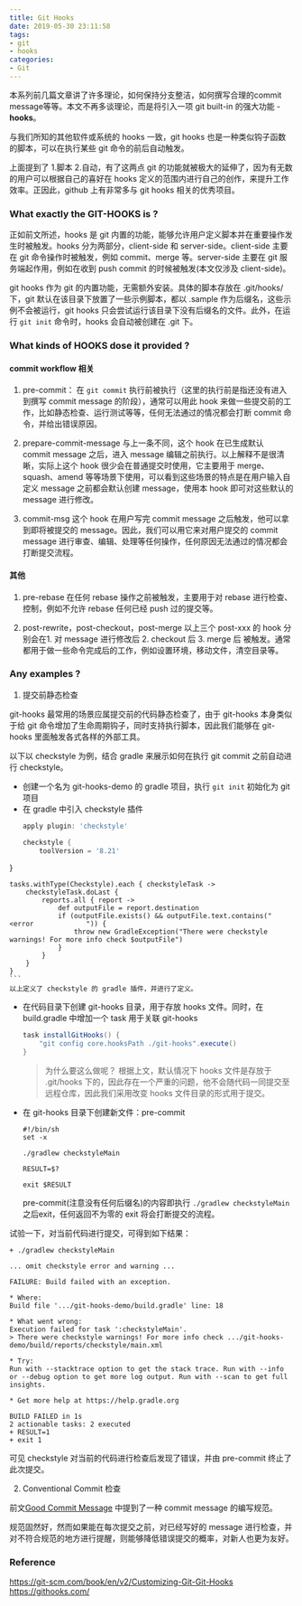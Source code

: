 ```yaml
---
title: Git Hooks
date: 2019-05-30 23:11:58
tags:
- git
- hooks
categories:
- Git
---
```


本系列前几篇文章讲了许多理论，如何保持分支整洁，如何撰写合理的commit message等等。本文不再多谈理论，而是将引入一项 git built-in 的强大功能 - **hooks**。

与我们所知的其他软件或系统的 hooks 一致，git hooks 也是一种类似钩子函数的脚本，可以在执行某些 git 命令的前后自动触发。

上面提到了 1.脚本 2.自动，有了这两点 git 的功能就被极大的延伸了，因为有无数的用户可以根据自己的喜好在 hooks 定义的范围内进行自己的创作，来提升工作效率。正因此，github 上有非常多与 git hooks 相关的优秀项目。

### What exactly the GIT-HOOKS is ?
正如前文所述，hooks 是 git 内置的功能，能够允许用户定义脚本并在重要操作发生时被触发。hooks 分为两部分，client-side 和 server-side。client-side 主要在 git 命令操作时被触发，例如 commit、merge 等。server-side 主要在 git 服务端起作用，例如在收到 push commit 的时候被触发(本文仅涉及 client-side)。

git hooks 作为 git 的内置功能，无需额外安装。具体的脚本存放在 .git/hooks/ 下，git 默认在该目录下放置了一些示例脚本，都以 .sample 作为后缀名，这些示例不会被运行，git hooks 只会尝试运行该目录下没有后缀名的文件。此外，在运行 `git init` 命令时，hooks 会自动被创建在 .git 下。

### What kinds of HOOKS dose it provided ?
#### commit workflow 相关
1. pre-commit：
	在 `git commit` 执行前被执行（这里的执行前是指还没有进入到撰写 commit message 的阶段），通常可以用此 hook 来做一些提交前的工作，比如静态检查、运行测试等等，任何无法通过的情况都会打断 commit 命令，并给出错误原因。
  
2. prepare-commit-message
	与上一条不同，这个 hook 在已生成默认 commit message 之后，进入 message 编辑之前执行。以上解释不是很清晰，实际上这个 hook 很少会在普通提交时使用，它主要用于 merge、squash、amend 等等场景下使用，可以看到这些场景的特点是在用户输入自定义 message 之前都会默认创建 message，使用本 hook 即可对这些默认的 message 进行修改。
	
3. commit-msg
	这个 hook 在用户写完 commit message 之后触发，他可以拿到即将被提交的 message。因此，我们可以用它来对用户提交的 commit message 进行审查、编辑、处理等任何操作，任何原因无法通过的情况都会打断提交流程。

#### 其他
1. pre-rebase
	在任何 rebase 操作之前被触发，主要用于对 rebase 进行检查、控制，例如不允许 rebase 任何已经 push 过的提交等。
	
2. post-rewrite，post-checkout，post-merge
	以上三个 post-xxx 的 hook 分别会在1. 对 message 进行修改后 2. checkout 后 3. merge 后 被触发。通常都用于做一些命令完成后的工作，例如设置环境，移动文件，清空目录等。
	
### Any examples ?
1. 提交前静态检查

git-hooks 最常用的场景应属提交前的代码静态检查了，由于 git-hooks 本身类似于给 git 命令增加了生命周期钩子，同时支持执行脚本，因此我们能够在 git-hooks 里面触发各式各样的外部工具。

以下以 checkstyle 为例，结合 gradle 来展示如何在执行 git commit 之前自动进行 checkstyle。

- 创建一个名为 git-hooks-demo 的 gradle 项目，执行 `git init` 初始化为 git 项目
- 在 gradle 中引入 checkstyle 插件
    ``` groovy
    apply plugin: 'checkstyle'
    
    checkstyle {
        toolVersion = '8.21'
}
    
    tasks.withType(Checkstyle).each { checkstyleTask ->
        checkstyleTask.doLast {
            reports.all { report ->
                def outputFile = report.destination
                if (outputFile.exists() && outputFile.text.contains("<error 			")) {
                    throw new GradleException("There were checkstyle warnings! For more info check $outputFile")
                }
            }
        }
    }
    ```
    以上定义了 checkstyle 的 gradle 插件，并进行了定义。
- 在代码目录下创建 git-hooks 目录，用于存放 hooks 文件。同时，在 build.gradle 中增加一个 task 用于关联 git-hooks
	``` groovy
	task installGitHooks() {
    	"git config core.hooksPath ./git-hooks".execute()
	}
	```
	> 为什么要这么做呢？ 根据上文，默认情况下 hooks 文件是存放于 .git/hooks 下的，因此存在一个严重的问题，他不会随代码一同提交至远程仓库，因此我们采用改变 hooks 文件目录的形式用于提交。
- 在 git-hooks 目录下创建新文件：pre-commit
    ``` shell
    #!/bin/sh
    set -x

    ./gradlew checkstyleMain

    RESULT=$?

    exit $RESULT
    ```
	pre-commit(注意没有任何后缀名)的内容即执行 `./gradlew checkstyleMain` 之后exit，任何返回不为零的 exit 将会打断提交的流程。

试验一下，对当前代码进行提交，可得到如下结果：

``` shell
+ ./gradlew checkstyleMain

... omit checkstyle error and warning ...

FAILURE: Build failed with an exception.

* Where:
Build file '.../git-hooks-demo/build.gradle' line: 18

* What went wrong:
Execution failed for task ':checkstyleMain'.
> There were checkstyle warnings! For more info check .../git-hooks-demo/build/reports/checkstyle/main.xml

* Try:
Run with --stacktrace option to get the stack trace. Run with --info or --debug option to get more log output. Run with --scan to get full insights.

* Get more help at https://help.gradle.org

BUILD FAILED in 1s
2 actionable tasks: 2 executed
+ RESULT=1
+ exit 1

```

可见 checkstyle 对当前的代码进行检查后发现了错误，并由 pre-commit 终止了此次提交。

2. Conventional Commit 检查

前文[Good Commit Message](https://lenshood.github.io/2019/04/21/conventional-commit-message/) 中提到了一种 commit message 的编写规范。

规范固然好，然而如果能在每次提交之前，对已经写好的 message 进行检查，并对不符合规范的地方进行提醒，则能够降低错误提交的概率，对新人也更为友好。





### Reference
https://git-scm.com/book/en/v2/Customizing-Git-Git-Hooks
https://githooks.com/



